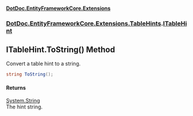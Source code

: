 #### [DotDoc\.EntityFrameworkCore\.Extensions](Home 'Home')
### [DotDoc\.EntityFrameworkCore\.Extensions\.TableHints](DotDoc.EntityFrameworkCore.Extensions.TableHints 'DotDoc\.EntityFrameworkCore\.Extensions\.TableHints').[ITableHint](ITableHint 'DotDoc\.EntityFrameworkCore\.Extensions\.TableHints\.ITableHint')

## ITableHint\.ToString\(\) Method

Convert a table hint to a string\.

```csharp
string ToString();
```

#### Returns
[System\.String](https://learn.microsoft.com/en-us/dotnet/api/system.string 'System\.String')  
The hint string\.